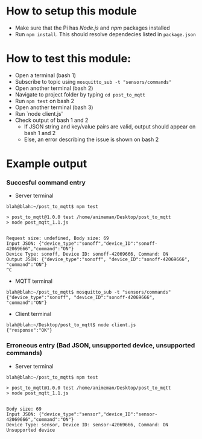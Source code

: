 # How to setup this module
- Make sure that the Pi has _Node.js_ and _npm_ packages installed
- Run `npm install`. This should resolve dependecies listed in `package.json`

# How to test this module:
- Open a terminal (bash 1)
- Subscribe to topic using `mosquitto_sub -t "sensors/commands"`
- Open another terminal (bash 2)
- Navigate to project folder by typing `cd post_to_mqtt`
- Run `npm test` on bash 2
- Open another terminal (bash 3)
- Run `node client.js'
- Check output of bash 1 and 2
  * If JSON string and key/value pairs are valid, output should appear on bash 1 and 2
  * Else, an error describing the issue is shown on bash 2

# Example output
### Succesful command entry
- Server terminal
```
blah@blah:~/post_to_mqtt$ npm test

> post_to_mqtt@1.0.0 test /home/animeman/Desktop/post_to_mqtt
> node post_mqtt_1.1.js


Request size: undefined, Body size: 69
Input JSON: {"device_type":"sonoff","device_ID":"sonoff-42069666","command":"ON"}
Device Type: sonoff, Device ID: sonoff-42069666, Command: ON
Output JSON: {"device_type":"sonoff", "device_ID":"sonoff-42069666", "command":"ON"}
^C

```
- MQTT terminal
```
blah@blah:~/post_to_mqtt$ mosquitto_sub -t "sensors/commands"
{"device_type":"sonoff", "device_ID":"sonoff-42069666", "command":"ON"}
```
- Client terminal
```
blah@blah:~/Desktop/post_to_mqtt$ node client.js 
{"response":"OK"}
```
### Erroneous entry (Bad JSON, unsupported device, unsupported commands)
- Server terminal
```
blah@blah:~/post_to_mqtt$ npm test

> post_to_mqtt@1.0.0 test /home/animeman/Desktop/post_to_mqtt
> node post_mqtt_1.1.js


Body size: 69
Input JSON: {"device_type":"sensor","device_ID":"sensor-42069666","command":"ON"}
Device Type: sensor, Device ID: sensor-42069666, Command: ON
Unsupported device

```


